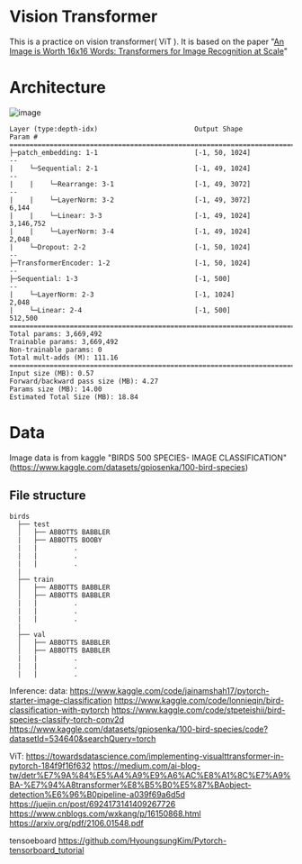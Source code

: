 # Vision Transformer

This is a practice on vision transformer( ViT ).
It is based on the paper "[An Image is Worth 16x16 Words: Transformers for Image Recognition at Scale](https://arxiv.org/pdf/2010.11929.pdf)"

# Architecture
![image](https://user-images.githubusercontent.com/63143667/225532733-a77220d1-2be3-4203-a6a7-bf15cd714a9b.png)
```
Layer (type:depth-idx)                        Output Shape              Param #
===============================================================================================
├─patch_embedding: 1-1                        [-1, 50, 1024]            --
|    └─Sequential: 2-1                        [-1, 49, 1024]            --
|    |    └─Rearrange: 3-1                    [-1, 49, 3072]            --
|    |    └─LayerNorm: 3-2                    [-1, 49, 3072]            6,144
|    |    └─Linear: 3-3                       [-1, 49, 1024]            3,146,752
|    |    └─LayerNorm: 3-4                    [-1, 49, 1024]            2,048
|    └─Dropout: 2-2                           [-1, 50, 1024]            --
├─TransformerEncoder: 1-2                     [-1, 50, 1024]            --
├─Sequential: 1-3                             [-1, 500]                 --
|    └─LayerNorm: 2-3                         [-1, 1024]                2,048
|    └─Linear: 2-4                            [-1, 500]                 512,500
===============================================================================================
Total params: 3,669,492
Trainable params: 3,669,492
Non-trainable params: 0
Total mult-adds (M): 111.16
===============================================================================================
Input size (MB): 0.57
Forward/backward pass size (MB): 4.27
Params size (MB): 14.00
Estimated Total Size (MB): 18.84
```
# Data
Image data is from kaggle "BIRDS 500 SPECIES- IMAGE CLASSIFICATION"(https://www.kaggle.com/datasets/gpiosenka/100-bird-species)
## File structure
```
birds
  ├── test
  │   ├── ABBOTTS BABBLER
  |   ├── ABBOTTS BOOBY
  |   |         .
  |   |         .
  |   |         .
  |
  ├── train
  │   ├── ABBOTTS BABBLER
  │   ├── ABBOTTS BABBLER
  |   |         .
  |   |         .
  |   |         .
  |
  ├── val
  │   ├── ABBOTTS BABBLER
  │   ├── ABBOTTS BABBLER
  |   |         .
  |   |         .
  |   |         .
```

Inference:
data:
https://www.kaggle.com/code/jainamshah17/pytorch-starter-image-classification
https://www.kaggle.com/code/lonnieqin/bird-classification-with-pytorch
https://www.kaggle.com/code/stpeteishii/bird-species-classify-torch-conv2d
https://www.kaggle.com/datasets/gpiosenka/100-bird-species/code?datasetId=534640&searchQuery=torch

ViT:
https://towardsdatascience.com/implementing-visualttransformer-in-pytorch-184f9f16f632
https://medium.com/ai-blog-tw/detr%E7%9A%84%E5%A4%A9%E9%A6%AC%E8%A1%8C%E7%A9%BA-%E7%94%A8transformer%E8%B5%B0%E5%87%BAobject-detection%E6%96%B0pipeline-a039f69a6d5d
https://juejin.cn/post/6924173141409267726
https://www.cnblogs.com/wxkang/p/16150868.html
https://arxiv.org/pdf/2106.01548.pdf

tensoeboard
https://github.com/HyoungsungKim/Pytorch-tensorboard_tutorial





